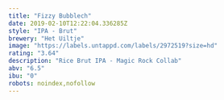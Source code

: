 ```yaml
---
title: "Fizzy Bubblech"
date: 2019-02-10T12:22:04.336285Z
style: "IPA - Brut"
brewery: "Het Uiltje"
image: "https://labels.untappd.com/labels/2972519?size=hd"
rating: "3.64"
description: "Rice Brut IPA - Magic Rock Collab"
abv: "6.5"
ibu: "0"
robots: noindex,nofollow
---
```

